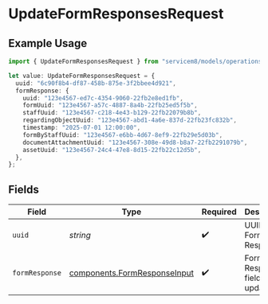 # UpdateFormResponsesRequest

## Example Usage

```typescript
import { UpdateFormResponsesRequest } from "servicem8/models/operations";

let value: UpdateFormResponsesRequest = {
  uuid: "6c90f8b4-df87-458b-875e-3f2bbee4d921",
  formResponse: {
    uuid: "123e4567-ed7c-4354-9060-22fb2e8ed1fb",
    formUuid: "123e4567-a57c-4887-8a4b-22fb25ed5f5b",
    staffUuid: "123e4567-c218-4e43-b129-22fb22079b8b",
    regardingObjectUuid: "123e4567-abd1-4a6e-837d-22fb23fc832b",
    timestamp: "2025-07-01 12:00:00",
    formByStaffUuid: "123e4567-e6bb-4d67-8ef9-22fb29e5d03b",
    documentAttachmentUuid: "123e4567-308e-49d8-b8a7-22fb2291079b",
    assetUuid: "123e4567-24c4-47e8-8d15-22fb22c12d5b",
  },
};
```

## Fields

| Field                                                                        | Type                                                                         | Required                                                                     | Description                                                                  |
| ---------------------------------------------------------------------------- | ---------------------------------------------------------------------------- | ---------------------------------------------------------------------------- | ---------------------------------------------------------------------------- |
| `uuid`                                                                       | *string*                                                                     | :heavy_check_mark:                                                           | UUID of the Form Response                                                    |
| `formResponse`                                                               | [components.FormResponseInput](../../models/components/formresponseinput.md) | :heavy_check_mark:                                                           | Form Response fields to update                                               |